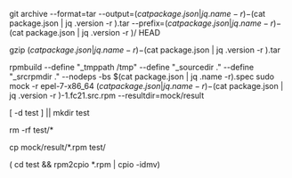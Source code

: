 git archive --format=tar --output=$(cat package.json | jq .name -r )-$(cat package.json | jq .version -r ).tar --prefix=$(cat package.json | jq .name -r )-$(cat package.json | jq .version -r )/ HEAD

gzip $(cat package.json | jq .name -r )-$(cat package.json | jq .version -r ).tar

rpmbuild --define "_tmppath /tmp" --define "_sourcedir ." --define "_srcrpmdir ." --nodeps -bs $(cat package.json | jq .name -r).spec
sudo mock -r epel-7-x86_64 $(cat package.json | jq .name -r)-$(cat package.json | jq .version -r )-1.fc21.src.rpm --resultdir=mock/result


[ -d test ] || mkdir test

rm -rf  test/*

cp mock/result/*.rpm test/

( cd test && rpm2cpio *.rpm | cpio -idmv)
